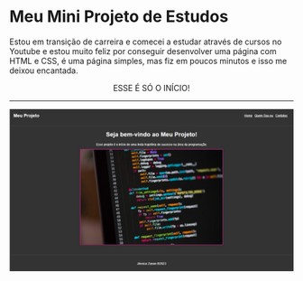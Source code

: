 # Meu Mini Projeto de Estudos

Estou em transição de carreira e comecei a estudar através de cursos no Youtube e estou muito feliz por conseguir desenvolver uma página com HTML e CSS, é uma página simples, mas fiz em poucos minutos e isso me deixou encantada.

<center>ESSE É SÓ O INÍCIO!</center>

----

![Mini projeto](./mini%20projeto.jpg)